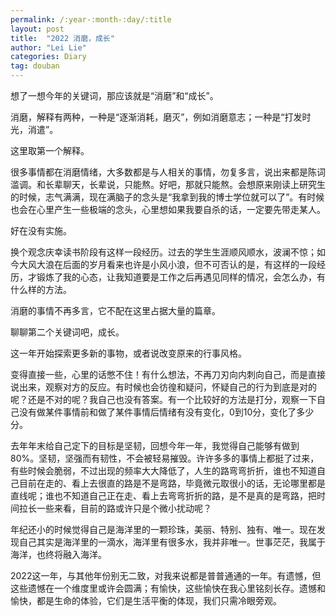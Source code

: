 ```yaml
---
permalink: /:year-:month-:day/:title
layout: post
title:  "2022 消磨，成长"
author: "Lei Lie"
categories: Diary
tag: douban
---
```


想了一想今年的关键词，那应该就是“消磨”和“成长”。

消磨，解释有两种，一种是“逐渐消耗，磨灭”，例如消磨意志；一种是“打发时光，消遣”。

这里取第一个解释。

很多事情都在消磨情绪，大多数都是与人相关的事情，勿复多言，说出来都是陈词滥调。和长辈聊天，长辈说，只能熬。好吧，那就只能熬。会想原来刚读上研究生的时候，志气满满，现在满脑子的念头是“我拿到我的博士学位就可以了”。有时候也会在心里产生一些极端的念头，心里想如果我要自杀的话，一定要先带走某人。

好在没有实施。

换个观念庆幸读书阶段有这样一段经历。过去的学生生涯顺风顺水，波澜不惊；如今大风大浪在后面的岁月看来也许是小风小浪，但不可否认的是，有这样的一段经历，才锻炼了我的心态，让我知道要是工作之后再遇见同样的情况，会怎么办，有什么样的方法。

消磨的事情不再多言，它不配在这里占据大量的篇章。

聊聊第二个关键词吧，成长。

这一年开始探索更多新的事物，或者说改变原来的行事风格。

变得直接一些，心里的话憋不住！有什么想法，不再刀刃向内刺向自己，而是直接说出来，观察对方的反应。有时候也会彷徨和疑问，怀疑自己的行为到底是对的呢？还是不对的呢？我自己也没有答案。有一个比较好的方法是打分，观察一下自己没有做某件事情前和做了某件事情后情绪有没有变化，0到10分，变化了多少分。

去年年末给自己定下的目标是坚韧，回想今年一年，我觉得自己能够有做到80%。坚韧，坚强而有韧性，不会被轻易摧毁。许许多多的事情上都挺了过来，有些时候会脆弱，不过出现的频率大大降低了，人生的路弯弯折折，谁也不知道自己目前在走的、看上去很直的路是不是弯路，毕竟微元取很小的话，无论哪里都是直线呢；谁也不知道自己正在走、看上去弯弯折折的路，是不是真的是弯路，把时间拉长一些来看，目前的路或许只是个微小扰动呢？

年纪还小的时候觉得自己是海洋里的一颗珍珠，美丽、特别、独有、唯一。现在发现自己其实是海洋里的一滴水，海洋里有很多水，我并非唯一。世事茫茫，我属于海洋，也终将融入海洋。

2022这一年，与其他年份别无二致，对我来说都是普普通通的一年。有遗憾，但这些遗憾在一个维度里或许会圆满；有愉快，这些愉快在我心里铭刻长存。遗憾和愉快，都是生命的体验，它们是生活平衡的体现，我们只需冷眼旁观。